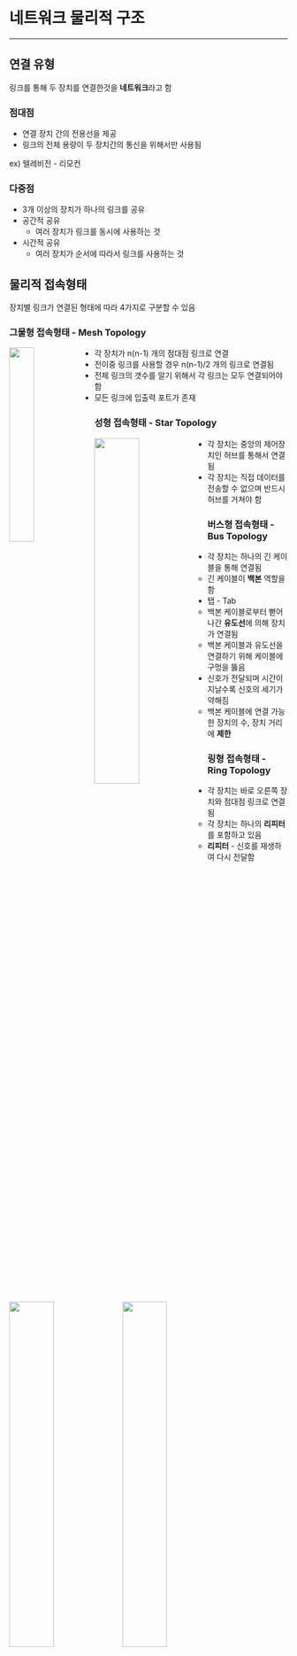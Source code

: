 # 네트워크 물리적 구조

---

## 연결 유형

링크를 통해 두 장치를 연결한것을 **네트워크**라고 함

### 점대점

- 연결 장치 간의 전용선을 제공
- 링크의 전체 용량이 두 장치간의 통신을 위해서만 사용됨

ex) 텔레비전 - 리모컨

### 다중점

- 3개 이상의 장치가 하나의 링크를 공유
- 공간적 공유
  - 여러 장치가 링크를 동시에 사용하는 것
- 시간적 공유
  - 여러 장치가 순서에 따라서 링크를 사용하는 것

## 물리적 접속형태

장치별 링크가 연결된 형태에 따라 4가지로 구분할 수 있음

### 그물형 접속형태 - Mesh Topology

<img width = "30%" align = "left" src = "https://networksmania.files.wordpress.com/2012/03/mesh-topology1.jpg?w=640"/>

- 각 장치가 n(n-1) 개의 점대점 링크로 연결
- 전이중 링크를 사용할 경우 n(n-1)/2 개의 링크로 연결됨
- 전체 링크의 갯수를 알기 위해서 각 링크는 모두 연결되어야 함
- 모든 링크에 입출력 포트가 존재

### 성형 접속형태 - Star Topology

<img width = "40%" align = "left" src = "https://miro.medium.com/v2/resize:fit:1400/1*emG5fFYSg-79XazCSz7TsA.jpeg"/>

- 각 장치는 중앙의 제어장치인 허브를 통해서 연결됨
- 각 장치는 직접 데이터를 전송할 수 없으며 반드시 허브를 거쳐야 함

### 버스형 접속형태 - Bus Topology

<img width = "40%" align = "left" src = "https://cdn.comparitech.com/wp-content/uploads/2018/11/Bus-Topology.jpg"/>

- 각 장치는 하나의 긴 케이블을 통해 연결됨
  - 긴 케이블이 **백본** 역할을 함
- 탭 - Tab
  - 백본 케이블로부터 뻗어나간 **유도선**에 의해 장치가 연결됨
  - 백본 케이블과 유도선을 연결하기 위해 케이블에 구멍을 뚫음
- 신호가 전달되며 시간이 지날수록 신호의 세기가 약해짐
  - 백본 케이블에 연결 가능한 장치의 수, 장치 거리에 **제한**

### 링형 접속형태 - Ring Topology

<img width = "40%" align = "left" src = "https://www.elprocus.com/wp-content/uploads/Ring-Topology.jpg" />

- 각 장치는 바로 오른쪽 장치와 점대점 링크로 연결됨
  - 각 장치는 하나의 **리피터**를 포함하고 있음
  - **리피터** - 신호를 재생하여 다시 전달함